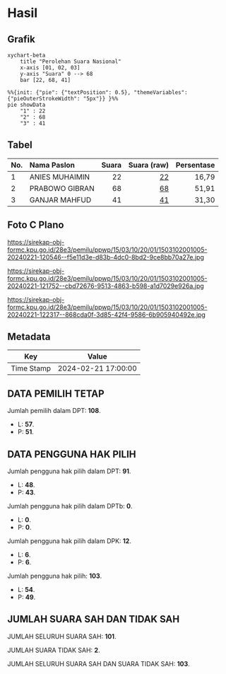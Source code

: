 # Hasil

## Grafik

```mermaid
xychart-beta
    title "Perolehan Suara Nasional"
    x-axis [01, 02, 03]
    y-axis "Suara" 0 --> 68
    bar [22, 68, 41]
```

```mermaid
%%{init: {"pie": {"textPosition": 0.5}, "themeVariables": {"pieOuterStrokeWidth": "5px"}} }%%
pie showData
    "1" : 22
    "2" : 68
    "3" : 41
```

## Tabel

| No. | Nama Paslon    | Suara | Suara (raw) | Persentase |
|:--- |:-------------- | -----:| -----------:| ----------:|
| 1   | ANIES MUHAIMIN | 22    | [22][p-1]   | 16,79      |
| 2   | PRABOWO GIBRAN | 68    | [68][p-2]   | 51,91      |
| 3   | GANJAR MAHFUD  | 41    | [41][p-3]   | 31,30      |


[p-1]: https://github.com/gigit-pemilu/pemilu-2024/blob/main/pilpres/hitung-suara/sub/15-jambi/sub/03-sarolangun/sub/10-cermin-nan-gedang/sub/2001-kampung-tujuh/sub/005-tps/sub/paslon-1.txt
[p-2]: https://github.com/gigit-pemilu/pemilu-2024/blob/main/pilpres/hitung-suara/sub/15-jambi/sub/03-sarolangun/sub/10-cermin-nan-gedang/sub/2001-kampung-tujuh/sub/005-tps/sub/paslon-2.txt
[p-3]: https://github.com/gigit-pemilu/pemilu-2024/blob/main/pilpres/hitung-suara/sub/15-jambi/sub/03-sarolangun/sub/10-cermin-nan-gedang/sub/2001-kampung-tujuh/sub/005-tps/sub/paslon-3.txt

## Foto C Plano

https://sirekap-obj-formc.kpu.go.id/28e3/pemilu/ppwp/15/03/10/20/01/1503102001005-20240221-120546--f5e11d3e-d83b-4dc0-8bd2-9ce8bb70a27e.jpg

https://sirekap-obj-formc.kpu.go.id/28e3/pemilu/ppwp/15/03/10/20/01/1503102001005-20240221-121752--cbd72676-9513-4863-b598-a1d7029e926a.jpg

https://sirekap-obj-formc.kpu.go.id/28e3/pemilu/ppwp/15/03/10/20/01/1503102001005-20240221-122317--868cda0f-3d85-42f4-9586-6b905940492e.jpg


## Metadata

| Key        | Value               |
| ---------- | ------------------- |
| Time Stamp | 2024-02-21 17:00:00 |


## DATA PEMILIH TETAP

Jumlah pemilih dalam DPT: **108**.
 * L: **57**.
 * P: **51**.

## DATA PENGGUNA HAK PILIH

Jumlah pengguna hak pilih dalam DPT: **91**.
 * L: **48**.
 * P: **43**.

Jumlah pengguna hak pilih dalam DPTb: **0**.
 * L: **0**.
 * P: **0**.

Jumlah pengguna hak pilih dalam DPK: **12**.
 * L: **6**.
 * P: **6**.

Jumlah pengguna hak pilih: **103**.
 * L: **54**.
 * P: **49**.

## JUMLAH SUARA SAH DAN TIDAK SAH

JUMLAH SELURUH SUARA SAH: **101**.

JUMLAH SUARA TIDAK SAH: **2**.

JUMLAH SELURUH SUARA SAH DAN SUARA TIDAK SAH: **103**.


